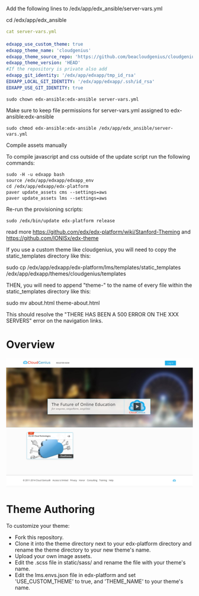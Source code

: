 Add the following lines to /edx/app/edx_ansible/server-vars.yml

cd /edx/app/edx_ansible

```yml
cat server-vars.yml 

edxapp_use_custom_theme: true
edxapp_theme_name: 'cloudgenius'
edxapp_theme_source_repo: 'https://github.com/beacloudgenius/cloudgenius.git'
edxapp_theme_version: 'HEAD'
#If the repository is private also add
edxapp_git_identity: '/edx/app/edxapp/tmp_id_rsa'
EDXAPP_LOCAL_GIT_IDENTITY: '/edx/app/edxapp/.ssh/id_rsa'
EDXAPP_USE_GIT_IDENTITY: true
```

	sudo chown edx-ansible:edx-ansible server-vars.yml 

Make sure to keep file permissions for server-vars.yml assigned to edx-ansible:edx-ansible

	sudo chmod edx-ansible:edx-ansible /edx/app/edx_ansible/server-vars.yml
	
Compile assets manually

To compile javascript and css outside of the update script run the following commands:

	sudo -H -u edxapp bash
	source /edx/app/edxapp/edxapp_env
	cd /edx/app/edxapp/edx-platform
	paver update_assets cms --settings=aws
	paver update_assets lms --settings=aws


Re-run the provisioning scripts:

```
sudo /edx/bin/update edx-platform release    
```
read more https://github.com/edx/edx-platform/wiki/Stanford-Theming 
and https://github.com/IONISx/edx-theme


If you use a custom theme like cloudgenius, you will need to copy the static_templates directory like this:

sudo cp /edx/app/edxapp/edx-platform/lms/templates/static_templates /edx/app/edxapp/themes/cloudgenius/templates

THEN, you will need to append "theme-" to the name of every file within the static_templates directory like this:

sudo mv about.html theme-about.html

This should resolve the "THERE HAS BEEN A 500 ERROR ON THE XXX SERVERS" error on the navigation links.


Overview
========

![Alt text](/default_theme_screenshot.jpg?raw=true "Open edX Default Theme Screenshot")

Theme Authoring
===============
To customize your theme:
- Fork this repository.
- Clone it into the theme directory next to your edx-platform directory and rename the theme directory to your new theme's name.
- Upload your own image assets.
- Edit the .scss file in static/sass/ and rename the file with your theme's name.
- Edit the lms.envs.json file in edx-platform and set 'USE_CUSTOM_THEME' to true, and 'THEME_NAME' to your theme's name.
